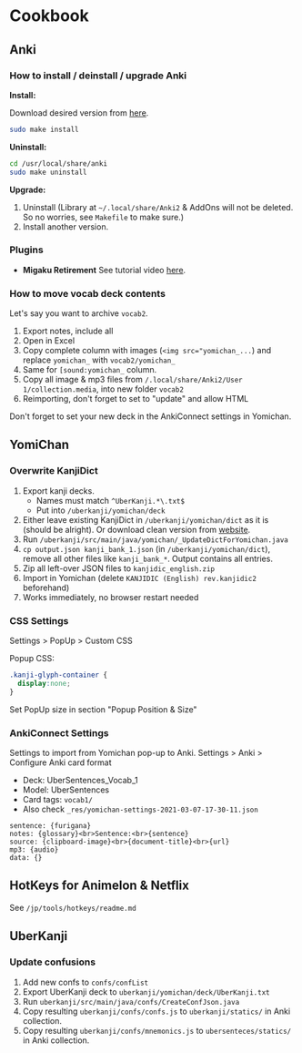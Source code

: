 # Cookbook



## Anki



### How to install / deinstall / upgrade Anki

**Install:**

Download desired version from [here](https://apps.ankiweb.net/).

```bash
sudo make install
```

**Uninstall:**

```bash
cd /usr/local/share/anki
sudo make uninstall
```

**Upgrade:**

1. Uninstall (Library at `~/.local/share/Anki2` & AddOns will not be deleted. So no worries, see `Makefile` to make sure.)
2. Install another version.



### Plugins

- **Migaku Retirement**
  See tutorial video [here](https://www.migaku.io/tools-guides/migaku-retirement/guide/#setting-a-retiring-interval). 



### How to move vocab deck contents

Let's say you want to archive `vocab2`.

1. Export notes, include all
2. Open in Excel
3. Copy complete column with images (`<img src="yomichan_...`) and replace `yomichan_` with `vocab2/yomichan_`
4. Same for `[sound:yomichan_` column.
5. Copy all image & mp3 files from `/.local/share/Anki2/User 1/collection.media`, into new folder `vocab2`
6. Reimporting, don't forget to set to "update" and allow HTML

Don't forget to set your new deck in the AnkiConnect settings in Yomichan.



## YomiChan



### Overwrite KanjiDict

1. Export kanji decks. 
   - Names must match `^UberKanji.*\.txt$`
   - Put into `/uberkanji/yomichan/deck`
2. Either leave existing KanjiDict in `/uberkanji/yomichan/dict` as it is (should be alright). Or download clean version from [website](https://foosoft.net/projects/yomichan/).
3. Run `/uberkanji/src/main/java/yomichan/_UpdateDictForYomichan.java`
4. `cp output.json kanji_bank_1.json` (in `/uberkanji/yomichan/dict`), remove all other files like `kanji_bank_*`. Output contains all entries.
5. Zip all left-over JSON files to `kanjidic_english.zip`
6. Import in Yomichan (delete `KANJIDIC (English) rev.kanjidic2` beforehand)
7. Works immediately, no browser restart needed



### CSS Settings

Settings > PopUp > Custom CSS

Popup CSS:

```css
.kanji-glyph-container {
  display:none;
}
```

Set PopUp size in section "Popup Position & Size"



### AnkiConnect Settings

Settings to import from Yomichan pop-up to Anki. Settings > Anki > Configure Anki card format

- Deck: UberSentences_Vocab_1
- Model: UberSentences
- Card tags: `vocab1/`
- Also check `_res/yomichan-settings-2021-03-07-17-30-11.json`

```
sentence: {furigana}
notes: {glossary}<br>Sentence:<br>{sentence}
source: {clipboard-image}<br>{document-title}<br>{url}
mp3: {audio}
data: {}
```



## HotKeys for Animelon & Netflix

See `/jp/tools/hotkeys/readme.md`



## UberKanji

### Update confusions

1. Add new confs to `confs/confList`
2. Export UberKanji deck to `uberkanji/yomichan/deck/UberKanji.txt`
3. Run `uberkanji/src/main/java/confs/CreateConfJson.java`
4. Copy resulting `uberkanji/confs/confs.js` to `uberkanji/statics/` in Anki collection.
5. Copy resulting `uberkanji/confs/mnemonics.js` to `ubersenteces/statics/` in Anki collection.


